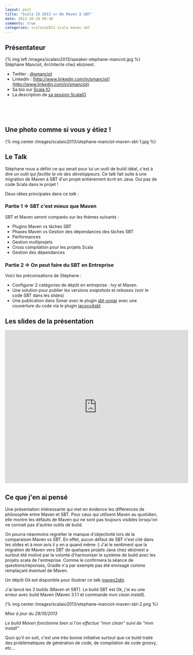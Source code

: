 ```yaml
---
layout: post
title: "Scala IO 2013 => De Maven à SBT"
date: 2013-10-28 09:30
comments: true
categories: scalaio2013 scala maven sbt
---
```


## Présentateur
{% img left /images/scalaio2013/speaker-stephane-manciot.jpg %}
Stéphane Manciot, Architecte chez ebiznext.

* Twitter : [@smanciot](https://twitter.com/smanciot)
* LinkedIn : [http://www.linkedin.com/in/smanciot](http://www.linkedin.com/in/smanciot)
* Sa bio sur [Scala IO](http://scala.io/speakers/stephane-manciot.html)
* La description de [sa session ScalaIO](http://scala.io/events/de-maven-a-sbt.html)

<br><br><br>
## Une photo comme si vous y étiez !

{% img center /images/scalaio2013/stephane-manciot-maven-sbt-1.jpg %}


## Le Talk
Stéphane nous a défini ce qui serait pour lui un outil de build idéal, c'est à dire un outil qui _facilite la vie des développeurs_. Ce talk fait suite à une migration de Maven à SBT d'un projet entièrement écrit en Java. Oui pas de code Scala dans le projet !

Deux idées principales dans ce _talk_ :

### Partie 1 => SBT c'est mieux que Maven
SBT et Maven seront comparés sur les thèmes suivants :

* Plugins Maven vs tâches SBT
* Phases Maven vs Gestion des dépendances des tâches SBT
* Performances
* Gestion multiprojets
* Cross compilation pour les projets Scala
* Gestion des dépendances

### Partie 2 => On peut faire du SBT en Entreprise

Voici les préconisations de Stéphane :

* Configurer 2 catégories de dépôt en entreprise : Ivy et Maven.
* Une solution pour publier les versions _snapshots_ et _releases_ (voir le code SBT dans les slides)
* Une publication dans Sonar avec le plugin [sbt-sonar](https://github.com/ebiznext/sbt-sonar) avec une couverture du code via le plugin [jacoco4sbt](https://bitbucket.org/jmhofer/jacoco4sbt)


## Les slides de la présentation
<iframe src="http://www.slideshare.net/slideshow/embed_code/27564746" width="600" height="500" frameborder="0" marginwidth="0" marginheight="0" scrolling="no" style="border:1px solid #CCC;border-width:1px 1px 0;margin-bottom:5px" allowfullscreen> </iframe>

## Ce que j'en ai pensé
Une présentation intéressante qui met en évidence les différences de philosophie entre Maven et SBT. Pour ceux qui utilisent Maven au quotidien, elle montre les défauts de Maven qui ne sont pas toujours visibles lorsqu'on ne connait pas d'autres outils de build.

On pourra néanmoins regretter le manque d'objectivité lors de la comparaison Maven vs SBT. En effet, aucun défaut de SBT n'est cité dans les slides et à mon avis il y en a quand même :) J'ai le sentiment que la migration de Maven vers SBT de quelques projets Java chez ebiznext a surtout été motivé par la volonté d'harmoniser le système de build avec les projets scala de l'entreprise. Comme le confirmera la séance de questions/réponses, Gradle n'a par exemple pas été envisagé comme remplaçant éventuel de Maven.

Un dépôt Git est disponible pour illustrer ce talk [maven2sbt](https://github.com/ebiznext/maven2sbt). 

J'ai lancé les 2 builds (Maven et SBT). Le build SBT est Ok, j'ai eu une erreur avec build Maven (Maven 3.1.1 et commande _mvn clean install_).

{% img center /images/scalaio2013/stephane-manciot-maven-sbt-2.png %}

_Mise à jour du 29/10/2013_

_Le build Maven fonctionne bien si l'on effectue "mvn clean" suivi de "mvn install"_

Quoi qu'il en soit, c'est une très bonne initiative surtout que ce build traite des problématiques de génération de code, de compilation de code groovy, etc...







